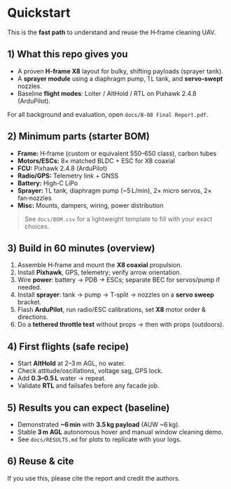 # Quickstart

This is the **fast path** to understand and reuse the H‑frame cleaning UAV.

## 1) What this repo gives you
- A proven **H‑frame X8** layout for bulky, shifting payloads (sprayer tank).
- A **sprayer module** using a diaphragm pump, 1 L tank, and **servo‑swept** nozzles.
- Baseline **flight modes**: Loiter / AltHold / RTL on Pixhawk 2.4.8 (ArduPilot).

For all background and evaluation, open `docs/B-08 Final Report.pdf`.

## 2) Minimum parts (starter BOM)
- **Frame:** H‑frame (custom or equivalent 550–650 class), carbon tubes
- **Motors/ESCs:** 8× matched BLDC + ESC for X8 coaxial
- **FCU:** Pixhawk 2.4.8 (ArduPilot)
- **Radio/GPS:** Telemetry link + GNSS
- **Battery:** High‑C LiPo
- **Sprayer:** 1 L tank, diaphragm pump (~5 L/min), 2× micro servos, 2× fan‑nozzles
- **Misc:** Mounts, dampers, wiring, power distribution

> See `docs/BOM.csv` for a lightweight template to fill with your exact choices.

## 3) Build in 60 minutes (overview)
1. Assemble H‑frame and mount the **X8 coaxial** propulsion.
2. Install **Pixhawk**, GPS, telemetry; verify arrow orientation.
3. Wire **power**: battery → PDB → ESCs; separate BEC for servos/pump if needed.
4. Install **sprayer**: tank → pump → T‑split → nozzles on a **servo sweep** bracket.
5. Flash **ArduPilot**, run radio/ESC calibrations, set **X8** motor order & directions.
6. Do a **tethered throttle test** without props → then with props (outdoors).

## 4) First flights (safe recipe)
- Start **AltHold** at 2–3 m AGL, no water.
- Check attitude/oscillations, voltage sag, GPS lock.
- Add **0.3–0.5 L** water → repeat.
- Validate **RTL** and failsafes before any facade job.

## 5) Results you can expect (baseline)
- Demonstrated **~6 min** with **3.5 kg payload** (AUW ~6 kg).
- Stable **3 m AGL** autonomous hover and manual window cleaning demo.
- See `docs/RESULTS.md` for plots to replicate with your logs.

## 6) Reuse & cite
If you use this, please cite the report and credit the authors.
